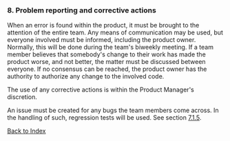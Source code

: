 ### 8. Problem reporting and corrective actions

When an error is found within the product, it must be brought to the attention of the entire team. Any means of communication may be used, but everyone involved must be informed, including the product owner. Normally, this will be done during the team's biweekly meeting. If a team member believes that somebody's change to their work has made the product worse, and not better, the matter must be discussed between everyone. If no consensus can be reached, the product owner has the authority to authorize any change to the involved code.

The use of any corrective actions is within the Product Manager's discretion. 

An issue must be created for any bugs the team members come across. In the handling of such, regression tests will be used. See section [7.1.5](./Test.md).

[Back to Index](./index.md)
